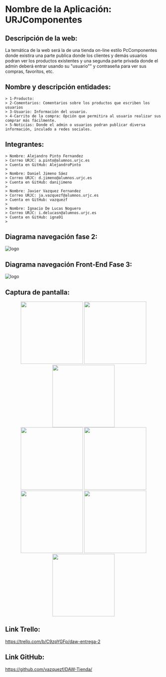 # Nombre de la Aplicación: URJComponentes #
## Descripción de la web: ##
La temática de la web será la de una tienda on-line estilo PcComponentes donde existira una parte publica donde los clientes y demás usuarios podran ver los productos existentes y una segunda parte privada donde el admin deberá entrar usando su "usuario"" y contraseña para ver sus compras, favoritos, etc.
##  Nombre y descripción entidades: ##
    > 1-Producto:
    > 2-Comentarios: Comentarios sobre los productos que escriben los usuarios
    > 3-Usuario: Información del usuario.
    > 4-Carrito de la compra: Opción que permitira al usuario realizar sus comprar más fácilmente.
    > 5-Noticias: Donde el admin o usuarios podran publicar diversa información, inculado a redes sociales.
## Integrantes: ##
    > Nombre: Alejandro Pinto Fernandez
    > Correo URJC: a.pinto@alumnos.urjc.es
    > Cuenta en GitHub: AlejandroPinto
    >
    > Nombre: Daniel Jimeno Sáez
    > Correo URJC: d.jimeno@alumnos.urjc.es
    > Cuenta en GitHub: danijimeno
    >
    > Nombre: Javier Vazquez Fernandez
    > Correo URJC: ja.vazquezf@alumnos.urjc.es 
    > Cuenta en GitHub: vazquezf
    >
    > Nombre: Ignacio De Lucas Noguero
    > Correo URJC: i.delucasn@alumnos.urjc.es
    > Cuenta en GitHub: igna91
    >
## Diagrama navegación fase 2: ##
![logo](https://github.com/vazquezf/DAW-Tienda/blob/master/Diagrama%20de%20navegaci%C3%B3n/Diagrama.png)
## Diagrama navegación Front-End Fase 3: ##
![logo](https://github.com/vazquezf/DAW-Tienda/blob/master/Diagrama%20de%20navegaci%C3%B3n/Diagrama_Frontend_Fase3.png)
## Captura de pantalla: ##
<div align="center">
<img width="200px" src="https://github.com/vazquezf/DAW-Tienda/blob/master/Captura%20de%20pantalla%20de%20las%20paginas%20principales/Administracion.png"></img>
<img width="200px" src="https://github.com/vazquezf/DAW-Tienda/blob/master/Captura%20de%20pantalla%20de%20las%20paginas%20principales/Carrito.png"> </img>
<img width="200px" src="https://github.com/vazquezf/DAW-Tienda/blob/master/Captura%20de%20pantalla%20de%20las%20paginas%20principales/Categoria.png"> </img>
</div>
<div align="center">
<img width="200px" src="https://github.com/vazquezf/DAW-Tienda/blob/master/Captura%20de%20pantalla%20de%20las%20paginas%20principales/Index.png"> </img>
<img width="200px" src="https://github.com/vazquezf/DAW-Tienda/blob/master/Captura%20de%20pantalla%20de%20las%20paginas%20principales/Noticias.png"> </img>
<img width="200px" src="https://github.com/vazquezf/DAW-Tienda/blob/master/Captura%20de%20pantalla%20de%20las%20paginas%20principales/Producto.png"> </img>
<img width="200px" src="https://github.com/vazquezf/DAW-Tienda/blob/master/Captura%20de%20pantalla%20de%20las%20paginas%20principales/Usuario.png"> </img>
<img width="200px" src="https://github.com/vazquezf/DAW-Tienda/blob/master/Captura%20de%20pantalla%20de%20las%20paginas%20principales/Registro.png"> </img>
</div>

## Link Trello: ##
https://trello.com/b/C9zpYGFp/daw-entrega-2
## Link GitHub: ##
https://github.com/vazquezf/DAW-Tienda/
